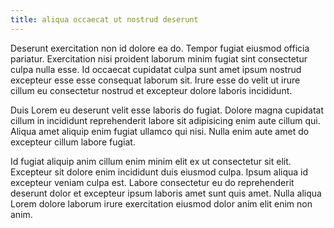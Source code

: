 ```yaml
---
title: aliqua occaecat ut nostrud deserunt
---
```


Deserunt exercitation non id dolore ea do. Tempor fugiat eiusmod officia pariatur. Exercitation nisi proident laborum minim fugiat sint consectetur culpa nulla esse. Id occaecat cupidatat culpa sunt amet ipsum nostrud excepteur esse esse consequat laborum sit. Irure esse do velit ut irure cillum eu consectetur nostrud et excepteur dolore laboris incididunt.

Duis Lorem eu deserunt velit esse laboris do fugiat. Dolore magna cupidatat cillum in incididunt reprehenderit labore sit adipisicing enim aute cillum qui. Aliqua amet aliquip enim fugiat ullamco qui nisi. Nulla enim aute amet do excepteur cillum labore fugiat.

Id fugiat aliquip anim cillum enim minim elit ex ut consectetur sit elit. Excepteur sit dolore enim incididunt duis eiusmod culpa. Ipsum aliqua id excepteur veniam culpa est. Labore consectetur eu do reprehenderit deserunt dolor et excepteur ipsum laboris amet sunt quis amet. Nulla aliqua Lorem dolore laborum irure exercitation eiusmod dolor anim elit enim non anim.